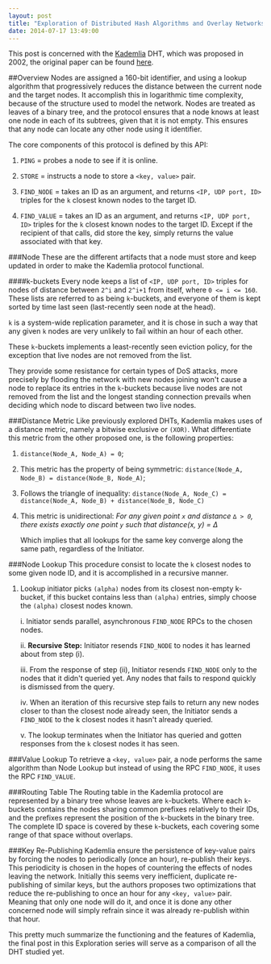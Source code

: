 ```yaml
---
layout: post
title: "Exploration of Distributed Hash Algorithms and Overlay Networks: Kademlia"
date: 2014-07-17 13:49:00
---
```

This post is concerned with the [Kademlia](http://en.wikipedia.org/wiki/Kademlia) DHT, which was proposed in 2002, the original paper can be found [here](http://pdos.csail.mit.edu/~petar/papers/maymounkov-kademlia-lncs.pdf).

##Overview
Nodes are assigned a 160-bit identifier, and using a lookup algorithm that progressively reduces the distance between the current node and the target nodes. It accomplish this in logarithmic time complexity, because of the structure used to model the network. Nodes are treated as leaves of a binary tree, and the protocol ensures that a node knows at least one node in each of its subtrees, given that it is not empty. This ensures that any node can locate any other node using it identifier.

The core components of this protocol is defined by this API:

1. `PING` = probes a node to see if it is online.

2. `STORE` = instructs a node to store a `<key, value>` pair.

3. `FIND_NODE` = takes an ID as an argument, and returns `<IP, UDP port, ID>` triples for the `k` closest known nodes to the target ID.

4. `FIND_VALUE` = takes an ID as an argument, and returns `<IP, UDP port, ID>` triples for the `k` closest known nodes to the target ID. Except if the recipient of that calls, did store the key, simply returns the value associated with that key.

###Node
These are the different artifacts that a node must store and keep updated in order to make the Kademlia protocol functional.

####k-buckets
Every node keeps a list of `<IP, UDP port, ID>` triples for nodes of distance between `2^i` and `2^i+1` from itself, where `0 <= i <= 160`. These lists are referred to as being `k`-buckets, and everyone of them is kept sorted by time last seen (last-recently seen node at the head).

`k` is a system-wide replication parameter, and it is chose in such a way that any given `k` nodes are very unlikely to fail within an hour of each other.

These `k`-buckets implements a least-recently seen eviction policy, for the exception that live nodes are not removed from the list.

They provide some resistance for certain types of DoS attacks, more precisely by flooding the network with new nodes joining won't cause a node to replace its entries in the `k`-buckets because live nodes are not removed from the list and the longest standing connection prevails when deciding which node to discard between two live nodes.

###Distance Metric
Like previously explored DHTs, Kademlia makes uses of a distance metric, namely a bitwise exclusive or `(XOR)`. What differentiate this metric from the other proposed one, is the following properties:

1. `distance(Node_A, Node_A) = 0`;

2. This metric has the property of being symmetric: `distance(Node_A, Node_B) = distance(Node_B, Node_A)`;

3. Follows the triangle of inequality: `distance(Node_A, Node_C) = distance(Node_A, Node_B) + distance(Node_B, Node_C)`

4. This metric is unidirectional: *For any given point `x` and distance `∆ > 0`, there exists exactly one point `y` such that distance(x, y) = ∆*

	Which implies that all lookups for the same key converge along the same path, regardless of the Initiator.

###Node Lookup
This procedure consist to locate the `k` closest nodes to some given node ID, and it is accomplished in a recursive manner.

1. Lookup initiator picks `(alpha)` nodes from its closest non-empty k-bucket, if this bucket contains less than `(alpha)` entries, simply choose the `(alpha)` closest nodes known.

    i. Initiator sends parallel, asynchronous `FIND_NODE` RPCs to the chosen nodes.
	
	ii. **Recursive Step:** Initiator resends `FIND_NODE` to nodes it has learned about from step (i).
	
	iii. From the response of step (ii), Initiator resends `FIND_NODE` only to the nodes that it didn't queried yet. Any nodes that fails to respond quickly is dismissed from the query.
	
	iv. When an iteration of this recursive step fails to return any new nodes closer to than the closest node already seen, the Initiator sends a `FIND_NODE` to the k closest nodes it hasn't already queried.
	
	v. The lookup terminates when the Initiator has queried and gotten responses from the `k` closest nodes it has seen.
	
###Value Lookup
To retrieve a `<key, value>` pair, a node performs the same algorithm than Node Lookup but instead of using the RPC `FIND_NODE`, it uses the RPC `FIND_VALUE`.

###Routing Table
The Routing table in the Kademlia protocol are represented by a binary tree whose leaves are `k`-buckets. Where each `k`-buckets contains the nodes sharing common prefixes relatively to their IDs, and the prefixes represent the position of the `k`-buckets in the binary tree. The complete ID space is covered by these `k`-buckets, each covering some range of that space without overlaps.

###Key Re-Publishing
Kademlia ensure the persistence of key-value pairs by forcing the nodes to periodically (once an hour), re-publish their keys. This periodicity is chosen in the hopes of countering the effects of nodes leaving the network. Initially this seems very inefficient, duplicate re-publishing of similar keys, but the authors proposes two optimizations that reduce the re-publishing to once an hour for any `<key, value>` pair. Meaning that only one node will do it, and once it is done any other concerned node will simply refrain since it was already re-publish within that hour.

This pretty much summarize the functioning and the features of Kademlia, the final post in this Exploration series will serve as a comparison of all the DHT studied yet.